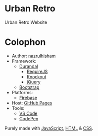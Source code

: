 # Urban Retro
Urban Retro Website

# Colophon 
- Author: [nazrulhisham](http://nazrulhisham.net/)
- Framework:
  - [Durandal](http://durandaljs.com/)
    - [RequireJS](http://requirejs.org/)
    - [Knockout](http://knockoutjs.com/)
    - [jQuery](http://jquery.com/)
  - [Bootstrap](http://getbootstrap.com/)
- Platforms:
    - [Firebase](http://firebase.google.com/)
- Host: [GitHub Pages](http://pages.github.com/)
- Tools: 
    - [VS Code](https://code.visualstudio.com/)
    - [CodePen](https://codepen.io/)

Purely made with [JavaScript](https://developer.mozilla.org/en-US/docs/Web/JavaScript), [HTML](https://developer.mozilla.org/en-US/docs/Web/HTML) & [CSS](https://developer.mozilla.org/en-US/docs/Web/CSS).